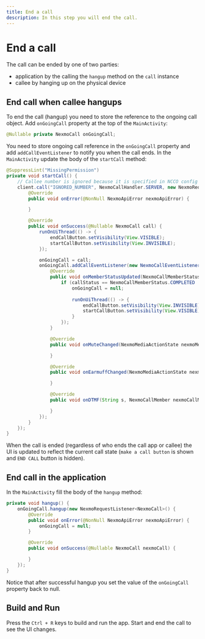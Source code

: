 ```yaml
---
title: End a call
description: In this step you will end the call.
---
```


# End a call

The call can be ended by one of two parties:
- application by the calling the `hangup` method on the `call` instance
- callee by hanging up on the physical device

## End call when callee hangups

To end the call (hangup) you need to store the reference to the ongoing call object. Add `onGoingCall` property at the top of the `MainActivity`:

```java
@Nullable private NexmoCall onGoingCall;
```

You need to store ongoing call reference in the `onGoingCall` property and add `addCallEventListener` to notify you when the call ends. In the `MainActivity` update the body of the `startCall` method:

```java
@SuppressLint("MissingPermission")
private void startCall() {
    // Callee number is ignored because it is specified in NCCO config
    client.call("IGNORED_NUMBER", NexmoCallHandler.SERVER, new NexmoRequestListener<NexmoCall>() {
        @Override
        public void onError(@NonNull NexmoApiError nexmoApiError) {

        }

        @Override
        public void onSuccess(@Nullable NexmoCall call) {
            runOnUiThread(() -> {
                endCallButton.setVisibility(View.VISIBLE);
                startCallButton.setVisibility(View.INVISIBLE);
            });

            onGoingCall = call;
            onGoingCall.addCallEventListener(new NexmoCallEventListener() {
                @Override
                public void onMemberStatusUpdated(NexmoCallMemberStatus callStatus, NexmoCallMember nexmoCallMember) {
                    if (callStatus == NexmoCallMemberStatus.COMPLETED || callStatus == NexmoCallMemberStatus.CANCELLED) {
                        onGoingCall = null;
                        
                        runOnUiThread(() -> {
                            endCallButton.setVisibility(View.INVISIBLE);
                            startCallButton.setVisibility(View.VISIBLE);
                        }
                    });
                }

                @Override
                public void onMuteChanged(NexmoMediaActionState nexmoMediaActionState, NexmoCallMember nexmoCallMember) {

                }

                @Override
                public void onEarmuffChanged(NexmoMediaActionState nexmoMediaActionState, NexmoCallMember nexmoCallMember) {

                }

                @Override
                public void onDTMF(String s, NexmoCallMember nexmoCallMember) {

                }
            });
        }
    });
}
```

When the call is ended (regardless of who ends the call app or callee) the UI is updated to reflect the current call state (`make a call button` is shown and `END CALL` button is hidden).

## End call in the application

In the `MainActivity` fill the body of the `hangup` method:

```java
private void hangup() {
    onGoingCall.hangup(new NexmoRequestListener<NexmoCall>() {
        @Override
        public void onError(@NonNull NexmoApiError nexmoApiError) {
            onGoingCall = null;
        }

        @Override
        public void onSuccess(@Nullable NexmoCall nexmoCall) {

        }
    });
}
```

Notice that after successful hangup you set the value of the `onGoingCall` property back to null.

## Build and Run

Press the `Ctrl + R` keys to build and run the app. Start and end the call to see the UI changes.